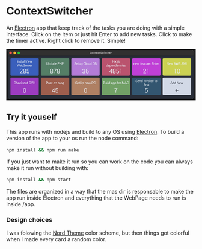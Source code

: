 ContextSwitcher
===

An [Electron](https://www.electronjs.org/) app that keep track of the tasks you are doing with a simple interface.
Click on the item or just hit Enter to add new tasks. Click to make the timer active. Right click to remove it. Simple!

![example of context switcher](images/example.png)

## Try it youself
This app runs with nodejs and build to any OS using [Electron](https://www.electronjs.org/).
To build a version of the app to your os run the node command:

```bash
npm install && npm run make
```

If you just want to make it run so you can work on the code you can always make it run without building with:

```bash
npm install && npm start
```

The files are organized in a way that the mas dir is responsable to make the app run inside Electron and everything that the WebPage needs to run is inside /app.

### Design choices
I was folowing the [Nord Theme](https://www.nordtheme.com/) color scheme, but then things got colorful when I made every card a random color.
